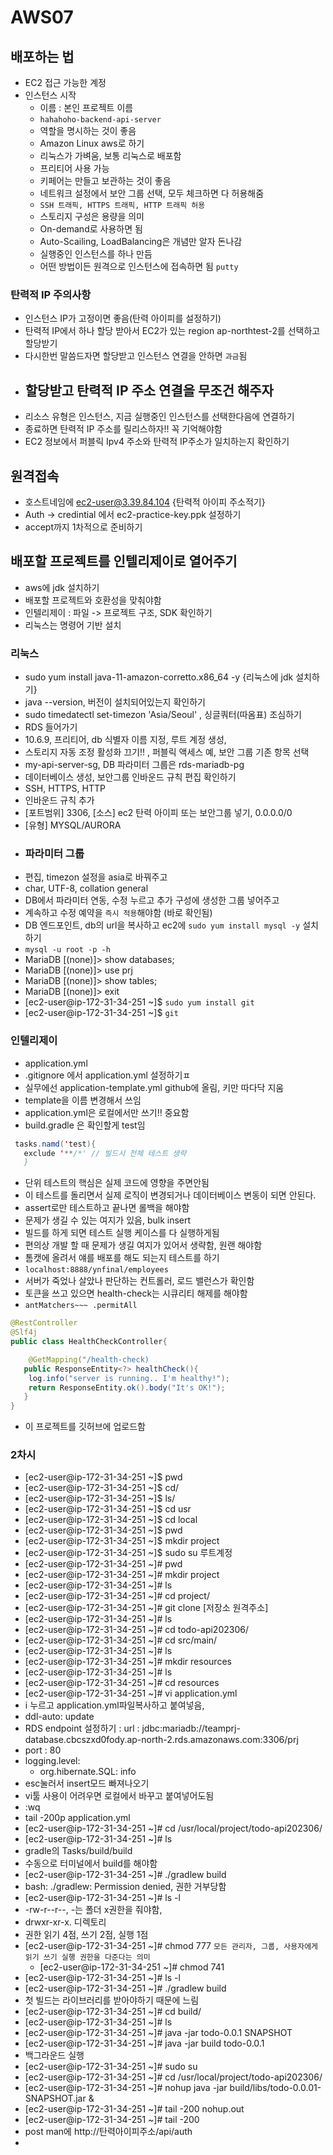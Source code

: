 # AWS07

## 배포하는 법
- EC2 접근 가능한 계정
- 인스턴스 시작
  - 이름 : 본인 프로젝트 이름
  - `hahahoho-backend-api-server`
  - 역할을 명시하는 것이 좋음
  - Amazon Linux aws로 하기
  - 리눅스가 가벼움, 보통 리눅스로 배포함
  - 프리티어 사용 가능
  - 키페어는 만들고 보관하는 것이 좋음
  - 네트워크 설정에서 보안 그룹 선택, 모두 체크하면 다 허용해줌 
  - `SSH 트래픽, HTTPS 트래픽, HTTP 트래픽 허용`
  - 스토리지 구성은 용량을 의미
  - On-demand로 사용하면 됨
  - Auto-Scailing, LoadBalancing은 개념만 알자 돈나감
  - 실행중인 인스턴스를 하나 만듬
  - 어떤 방법이든 원격으로 인스턴스에 접속하면 됨 `putty` 

### 탄력적 IP 주의사항
  - 인스턴스 IP가 고정이면 좋음(탄력 아이피를 설정하기)
  - 탄력적 IP에서 하나 할당 받아서 EC2가 있는 region ap-northtest-2를 선택하고 할당받기
  - 다시한번 말씀드자면 할당받고 인스턴스 연결을 안하면 `과금`됨
  - ## 할당받고 탄력적 IP 주소 연결을 무조건 해주자
  - 리소스 유형은 인스턴스, 지금 실행중인 인스턴스를 선택한다음에 연결하기
  - 종료하면 탄력적 IP 주소를 릴리스하자!! 꼭 기억해야함
  - EC2 정보에서 퍼블릭 Ipv4 주소와 탄력적 IP주소가 일치하는지 확인하기

## 원격접속
  - 호스트네임에 ec2-user@3.39.84.104     {탄력적 아이피 주소적기}
  - Auth -> credintial 에서 ec2-practice-key.ppk 설정하기
  - accept까지 1차적으로 준비하기

## 배포할 프로젝트를 인텔리제이로 열어주기
- aws에 jdk 설치하기
- 배포할 프로젝트와 호환성을 맞춰야함
- 인텔리제이 : 파일 -> 프로젝트 구조, SDK 확인하기
- 리눅스는 명령어 기반 설치
### 리눅스
- sudo yum install java-11-amazon-corretto.x86_64 -y    {리눅스에 jdk 설치하기}
- java --version, 버전이 설치되어있는지 확인하기
- sudo timedatectl set-timezon 'Asia/Seoul'        , 싱글쿼터(따옴표) 조심하기
- RDS 들어가기
- 10.6.9, 프리티어, db 식별자 이름 지정, 루트 계정 생성, 
- 스토리지 자동 조정 활성화 끄기!! , 퍼블릭 액세스 예, 보안 그룹 기존 항목 선택
- my-api-server-sg, DB 파라미터 그룹은 rds-mariadb-pg 
- 데이터베이스 생성, 보안그룹 인바운드 규칙 편집 확인하기
- SSH, HTTPS, HTTP 
- 인바운드 규칙 추가
- [포트범위] 3306, [소스] ec2 탄력 아이피 또는 보안그룹 넣기, 0.0.0.0/0
- [유형] MYSQL/AURORA
- ### 파라미터 그룹
- 편집, timezon 설정을 asia로 바꿔주고
- char, UTF-8, collation general  
- DB에서 파라미터 연동, 수정 누르고 추가 구성에 생성한 그룹 넣어주고
- 계속하고 수정 예약을 `즉시 적용`해야함  (바로 확인됨)
- DB 엔드포인트, db의 url을 복사하고 ec2에 `sudo yum install mysql -y` 설치하기
- `mysql -u root -p -h`
- MariaDB [(none)]> show databases;
- MariaDB [(none)]> use prj
- MariaDB [(none)]> show tables;
- MariaDB [(none)]> exit
- [ec2-user@ip-172-31-34-251 ~]$ `sudo yum install git`
- [ec2-user@ip-172-31-34-251 ~]$ `git`
### 인텔리제이
- application.yml
- .gitignore 에서 application.yml 설정하기ㅍ
- 실무에선 application-template.yml github에 올림, 키만 따다닥 지움
- template을 이름 변경해서 쓰임
- application.yml은 로컬에서만 쓰기!! 중요함
- build.gradle 은 확인할게 test임
```java
 tasks.namd('test){
   exclude '**/*' // 빌드시 전체 테스트 생략
   }
```
- 단위 테스트의 핵심은 실제 코드에 영향을 주면안됨
- 이 테스트를 돌리면서 실제 로직이 변경되거나 데이터베이스 변동이 되면 안된다.
- assert로만 테스트하고 끝나면 롤백을 해야함
- 문제가 생길 수 있는 여지가 있음, bulk insert
- 빌드를 하게 되면 테스트 실행 케이스를 다 실행하게됨
- 편의상 개발 할 때 문제가 생길 여지가 있어서 생략함, 원랜 해야함
- 톰캣에 올려서 얘를 배포를 해도 되는지 테스트를 하기
- `localhost:8888/ynfinal/employees`
- 서버가 죽었나 살았나 판단하는 컨트롤러, 로드 밸런스가 확인함
- 토큰을 쓰고 있으면 health-check는 시큐리티 해제를 해야함
- `antMatchers~~~ .permitAll`
```java
@RestController
@Slf4j
public class HealthCheckController{

    @GetMapping("/health-check)
   public ResponseEntity<?> healthCheck(){
    log.info("server is running.. I'm healthy!");
    return ResponseEntity.ok().body("It's OK!");
   } 
}
```
- 이 프로젝트를 깃허브에 업로드함

### 2차시
- [ec2-user@ip-172-31-34-251 ~]$ pwd
- [ec2-user@ip-172-31-34-251 ~]$ cd/
- [ec2-user@ip-172-31-34-251 ~]$ ls/
- [ec2-user@ip-172-31-34-251 ~]$ cd usr
- [ec2-user@ip-172-31-34-251 ~]$ cd local
- [ec2-user@ip-172-31-34-251 ~]$ pwd
- [ec2-user@ip-172-31-34-251 ~]$ mkdir project
- [ec2-user@ip-172-31-34-251 ~]$ sudo su                루트계정
- [ec2-user@ip-172-31-34-251 ~]# pwd
- [ec2-user@ip-172-31-34-251 ~]# mkdir project
- [ec2-user@ip-172-31-34-251 ~]# ls
- [ec2-user@ip-172-31-34-251 ~]# cd project/
- [ec2-user@ip-172-31-34-251 ~]# git clone [저장소 원격주소]
- [ec2-user@ip-172-31-34-251 ~]# ls
- [ec2-user@ip-172-31-34-251 ~]# cd todo-api202306/
- [ec2-user@ip-172-31-34-251 ~]# cd src/main/
- [ec2-user@ip-172-31-34-251 ~]# ls
- [ec2-user@ip-172-31-34-251 ~]# mkdir resources
- [ec2-user@ip-172-31-34-251 ~]# ls
- [ec2-user@ip-172-31-34-251 ~]# cd resources
- [ec2-user@ip-172-31-34-251 ~]# vi application.yml
- i 누르고 application.yml파일복사하고 붙여넣음,
-  ddl-auto: update 
-  RDS endpoint 설정하기 : url : jdbc:mariadb://teamprj-database.cbcszxd0fody.ap-north-2.rds.amazonaws.com:3306/prj 
-  port : 80
-  logging.level:
   -  org.hibernate.SQL: info
- esc눌러서 insert모드 빠져나오기
- vi툴 사용이 어려우면 로컬에서 바꾸고 붙여넣어도됨
- :wq
- tail -200p application.yml
- [ec2-user@ip-172-31-34-251 ~]# cd /usr/local/project/todo-api202306/
- [ec2-user@ip-172-31-34-251 ~]# ls
- gradle의 Tasks/build/build
- 수동으로 터미널에서 build를 해야함
- [ec2-user@ip-172-31-34-251 ~]# ./gradlew build
- bash: ./gradlew: Permission denied, 권한 거부당함
- [ec2-user@ip-172-31-34-251 ~]# ls -l
- -rw-r--r--, -는 폴더 x권한을 줘야함, 
- drwxr-xr-x. 디렉토리
- 권한 읽기 4점, 쓰기 2점, 실행 1점
- [ec2-user@ip-172-31-34-251 ~]# chmod 777 `모든 관리자, 그룹, 사용자에게 읽기 쓰기 실행 권한을 다준다는 의미`
  - [ec2-user@ip-172-31-34-251 ~]# chmod 741 
- [ec2-user@ip-172-31-34-251 ~]# ls -l
- [ec2-user@ip-172-31-34-251 ~]# ./gradlew build
- 첫 빌드는 라이브러리를 받아야하기 때문에 느림
- [ec2-user@ip-172-31-34-251 ~]# cd build/
- [ec2-user@ip-172-31-34-251 ~]# ls
- [ec2-user@ip-172-31-34-251 ~]# java -jar todo-0.0.1 SNAPSHOT
- [ec2-user@ip-172-31-34-251 ~]# java -jar build todo-0.0.1
- 백그라운드 실행
- [ec2-user@ip-172-31-34-251 ~]# sudo su
- [ec2-user@ip-172-31-34-251 ~]# cd /usr/local/project/todo-api202306/
- [ec2-user@ip-172-31-34-251 ~]# nohup java -jar build/libs/todo-0.0.01-SNAPSHOT.jar &
- [ec2-user@ip-172-31-34-251 ~]# tail -200 nohup.out
- [ec2-user@ip-172-31-34-251 ~]# tail -200 
- post man에 http://탄력아이피주소/api/auth
- 